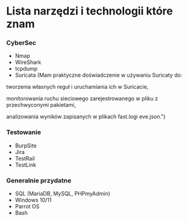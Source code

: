 # Lista narzędzi i technologii które znam

### CyberSec
- Nmap 
- WireShark
- tcpdump
- Suricata (Mam praktyczne doświadczenie w używaniu Suricaty do:

tworzenia własnych reguł i uruchamiania ich w Suricacie,

monitorowania ruchu sieciowego zarejestrowanego w pliku z przechwyconymi pakietami,

analizowania wyników zapisanych w plikach fast.logi eve.json.")

### Testowanie
- BurpSite 
- Jira 
- TestRail 
- TestLink

### Generalnie przydatne
- SQL (MariaDB, MySQL, PHPmyAdmin) 
- Windows 10/11 
- Parrot OS
- Bash

